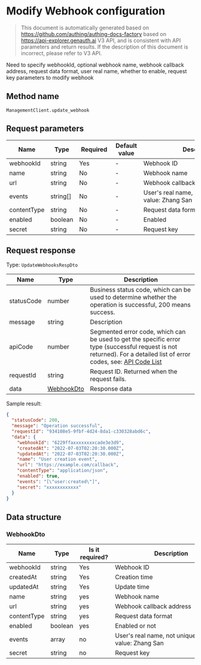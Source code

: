 # Modify Webhook configuration

<!--
Warning ⚠️:
Do not modify this document directly,
https://github.com/Authing/authing-docs-factory
Use this project to generate
-->

<LastUpdated />

> This document is automatically generated based on https://github.com/authing/authing-docs-factory based on https://api-explorer.genauth.ai V3 API, and is consistent with API parameters and return results. If the description of this document is incorrect, please refer to V3 API.

Need to specify webhookId, optional webhook name, webhook callback address, request data format, user real name, whether to enable, request key parameters to modify webhook

## Method name

`ManagementClient.update_webhook`

## Request parameters

| Name        | Type     | <div style="width:80px">Required</div> | <div style="width:60px">Default value</div> | <div style="width:300px">Description</div>             | <div style="width:200px">Sample value</div> |
| ----------- | -------- | -------------------------------------- | ------------------------------------------- | ------------------------------------------------------ | ------------------------------------------- |
| webhookId   | string   | Yes                                    | -                                           | Webhook ID                                             | `6229ffaxxxxxxxxcade3e3d9`                  |
| name        | string   | No                                     | -                                           | Webhook name                                           | `User created event`                        |
| url         | string   | No                                     | -                                           | Webhook callback address                               | `https://example.com/callback`              |
| events      | string[] | No                                     | -                                           | User's real name, not unique. Example value: Zhang San | `["user:created"]`                          |
| contentType | string   | No                                     | -                                           | Request data format                                    | `application/json`                          |
| enabled     | boolean  | No                                     | -                                           | Enabled                                                | `true`                                      |
| secret      | string   | No                                     | -                                           | Request key                                            | `xxxxxxxxxxxx`                              |

## Request response

Type: `UpdateWebhooksRespDto`

| Name       | Type                                 | Description                                                                                                                                                                                                                                                                                                                                  |
| ---------- | ------------------------------------ | -------------------------------------------------------------------------------------------------------------------------------------------------------------------------------------------------------------------------------------------------------------------------------------------------------------------------------------------- |
| statusCode | number                               | Business status code, which can be used to determine whether the operation is successful, 200 means success.                                                                                                                                                                                                                                 |
| message    | string                               | Description                                                                                                                                                                                                                                                                                                                                  |
| apiCode    | number                               | Segmented error code, which can be used to get the specific error type (successful request is not returned). For a detailed list of error codes, see: [API Code List](https://api-explorer.genauth.ai/?tag=group/%E5%BC%80%E5%8F%91%E5%87%86%E5%A4%87#tag/%E5%BC%80%E5%8F%91%E5%87%86%E5%A4%87/%E9%94%99%E8%AF%AF%E5%A4%84%E7%90%86/apiCode) |
| requestId  | string                               | Request ID. Returned when the request fails.                                                                                                                                                                                                                                                                                                 |
| data       | <a href="#WebhookDto">WebhookDto</a> | Response data                                                                                                                                                                                                                                                                                                                                |

Sample result:

```json
{
  "statusCode": 200,
  "message": "Operation successful",
  "requestId": "934108e5-9fbf-4d24-8da1-c330328abd6c",
  "data": {
    "webhookId": "6229ffaxxxxxxxxcade3e3d9",
    "createdAt": "2022-07-03T02:20:30.000Z",
    "updatedAt": "2022-07-03T02:20:30.000Z",
    "name": "User creation event",
    "url": "https://example.com/callback",
    "contentType": "application/json",
    "enabled": true,
    "events": "[\"user:created\"]",
    "secret": "xxxxxxxxxxxx"
  }
}
```

## Data structure

### <a id="WebhookDto"></a> WebhookDto

| Name        | Type    | <div style="width:80px">Is it required?</div> | <div style="width:300px">Description</div>             | <div style="width:200px">Sample value</div> |
| ----------- | ------- | --------------------------------------------- | ------------------------------------------------------ | ------------------------------------------- |
| webhookId   | string  | Yes                                           | Webhook ID                                             | `6229ffaxxxxxxxxcade3e3d9`                  |
| createdAt   | string  | Yes                                           | Creation time                                          | `2022-07-03T02:20:30.000Z`                  |
| updatedAt   | string  | Yes                                           | Update time                                            | `2022-07-03T02:20:30.000Z`                  |
| name        | string  | yes                                           | Webhook name                                           | `User created event`                        |
| url         | string  | yes                                           | Webhook callback address                               | `https://example.com/callback`              |
| contentType | string  | yes                                           | Request data format                                    | application/json                            |
| enabled     | boolean | yes                                           | Enabled or not                                         | `true`                                      |
| events      | array   | no                                            | User's real name, not unique. Example value: Zhang San | `["user:created"]`                          |
| secret      | string  | no                                            | Request key                                            | `xxxxxxxxxxxx`                              |
